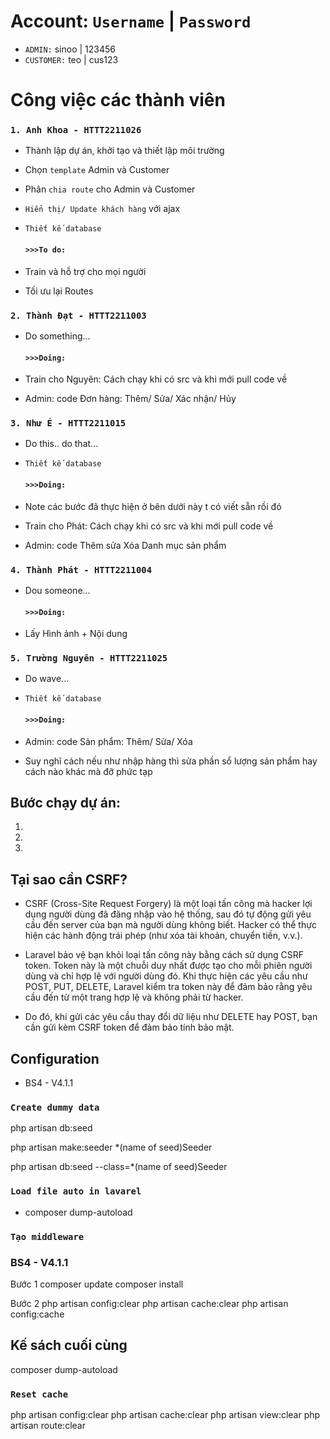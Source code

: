# Account: `Username` | `Password`

+ `ADMIN:` sinoo | 123456
+ `CUSTOMER:` teo | cus123

# Công việc các thành viên

### `1. Anh Khoa - HTTT2211026`

+ Thành lập dự án, khởi tạo và thiết lập môi trường
+ Chọn `template` Admin và Customer
+ Phân `chia route` cho Admin và Customer
+ `Hiển thị/ Update khách hàng` với ajax
+ `Thiết kế database`

  #### `>>>To do:`

+ Train và hỗ trợ cho mọi người
+ Tối ưu lại Routes

### `2. Thành Đạt - HTTT2211003`

+ Do something...

  #### `>>>Doing:`

+ Train cho Nguyên: Cách chạy khi có src và khi mới pull code về

+ Admin: code Đơn hàng: Thêm/ Sửa/ Xác nhận/ Hủy

### `3. Như É - HTTT2211015`

+ Do this.. do that...
+ `Thiết kế database`

  #### `>>>Doing:`

+ Note các bước đã thực hiện ở bên dưới này t có viết sẵn rồi đó

+ Train cho Phát: Cách chạy khi có src và khi mới pull code về

+ Admin: code Thêm sửa Xóa Danh mục sản phẩm

### `4. Thành Phát - HTTT2211004`

+ Dou someone...

  #### `>>>Doing:`

+ Lấy Hình ảnh + Nội dung

### `5. Trường Nguyên - HTTT2211025`

+ Do wave...
+ `Thiết kế database`

  #### `>>>Doing:`

+ Admin: code Sản phẩm: Thêm/ Sửa/ Xóa
+ Suy nghĩ cách nếu như nhập hàng thì sửa phần sổ lượng sản phẩm hay cách nào khác mà đỡ phức tạp

## Bước chạy dự án:

1.

2.

3.

## Tại sao cần CSRF?

+ CSRF (Cross-Site Request Forgery) là một loại tấn công mà hacker lợi dụng người dùng đã đăng nhập vào hệ thống, sau đó tự động gửi yêu cầu đến server của bạn mà người dùng không biết. Hacker có thể thực hiện các hành động trái phép (như xóa tài khoản, chuyển tiền, v.v.).

+ Laravel bảo vệ bạn khỏi loại tấn công này bằng cách sử dụng CSRF token. Token này là một chuỗi duy nhất được tạo cho mỗi phiên người dùng và chỉ hợp lệ với người dùng đó. Khi thực hiện các yêu cầu như POST, PUT, DELETE, Laravel kiểm tra token này để đảm bảo rằng yêu cầu đến từ một trang hợp lệ và không phải từ hacker.

+ Do đó, khi gửi các yêu cầu thay đổi dữ liệu như DELETE hay POST, bạn cần gửi kèm CSRF token để đảm bảo tính bảo mật.

## Configuration

+ BS4 - V4.1.1

### `Create dummy data`

php artisan db:seed

php artisan make:seeder *(name of seed)Seeder

php artisan db:seed --class=*(name of seed)Seeder

### `Load file auto in lavarel`

+ composer dump-autoload

### `Tạo middleware`

### BS4 - V4.1.1

Bước 1
composer update
composer install

Bước 2
php artisan config:clear
php artisan cache:clear
php artisan config:cache

## Kế sách cuối cùng

composer dump-autoload

### `Reset cache`

php artisan config:clear
php artisan cache:clear
php artisan view:clear
php artisan route:clear

